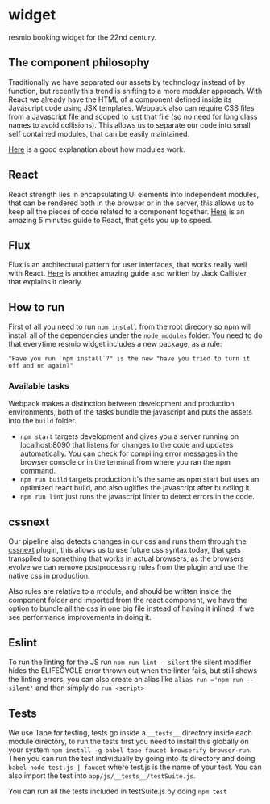 # widget
resmio booking widget for the 22nd century.

## The component philosophy ##
Traditionally we have separated our assets by technology instead of by function, but recently this trend is shifting to a more modular approach. With React we already have the HTML of a component defined inside its Javascript code using JSX templates. Webpack also can require CSS files from a Javascript file and scoped to just that file (so no need for long class names to avoid collisions). This allows us to separate our code into small self contained modules, that can be easily maintained.

[Here](http://simonsmith.io/using-webpack-to-build-react-components-and-their-assets/) is a good explanation about how modules work.

## React ##
React strength lies in encapsulating UI elements into independent modules, that can be rendered both in the browser or in the server, this allows us to keep all the pieces of code related to a component together. [Here](http://www.jackcallister.com/2015/01/05/the-react-quick-start-guide.html) is an amazing 5 minutes guide to React, that gets you up to speed.

## Flux ##
Flux is an architectural pattern for user interfaces, that works really well with React. [Here](http://www.jackcallister.com/2015/02/26/the-flux-quick-start-guide.html) is another amazing guide also written by Jack Callister, that explains it clearly.

## How to run ##
First of all you need to run `npm install` from the root direcory so npm will install all of the dependencies under the `node_modules` folder. You need to do that everytime resmio widget includes a new package, as a rule:
```
"Have you run `npm install`?" is the new "have you tried to turn it off and on again?"
```

### Available tasks ###
Webpack makes a distinction between development and production environments, both of the tasks bundle the javascript and puts the assets into the `build` folder.

- `npm start` targets development and gives you a server running on localhost:8090 that listens for changes to the code and updates automatically. You can check for compiling error messages in the browser console or in the terminal from where you ran the npm command.
- `npm run build` targets production it's the same as npm start but uses an optimized react build, and also uglifies the javascript after bundling it.
- `npm run lint` just runs the javascript linter to detect errors in the code.

## cssnext ##
Our pipeline also detects changes in our css and runs them through the [cssnext](http://cssnext.io/) plugin, this allows us to use future css syntax today, that gets transpiled to something that works in actual browsers, as the browsers evolve we can remove postprocessing rules from the plugin and use the native css in production.

Also rules are relative to a module, and should be written inside the component folder and imported from the react component, we have the option to bundle all the css in one big file instead of having it inlined, if we see performance improvements in doing it.

## Eslint ##
To run the linting for the JS run `npm run lint --silent` the silent modifier hides the ELIFECYCLE error thrown out when the linter fails, but still shows the linting errors, you can also create an alias like `alias run ='npm run --silent'` and then simply do `run <script>`

## Tests ##
We use Tape for testing, tests go inside a `__tests__` directory inside each module directory, to run the tests first you need to install this globally on your system `npm install -g babel tape faucet browserify browser-run`. Then you can run the test individually by going into its directory and doing `babel-node test.js | faucet` where test.js is the name of your test. You can also import the test into `app/js/__tests__/testSuite.js`.  

You can run all the tests included in testSuite.js by doing `npm test`
